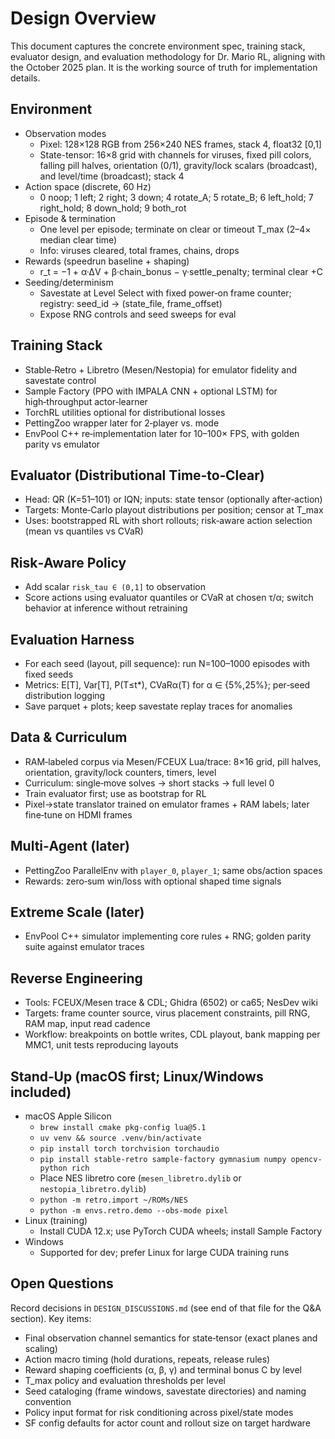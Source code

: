 # Design Overview

This document captures the concrete environment spec, training stack, evaluator design, and evaluation methodology for Dr. Mario RL, aligning with the October 2025 plan. It is the working source of truth for implementation details.

## Environment

- Observation modes
  - Pixel: 128×128 RGB from 256×240 NES frames, stack 4, float32 [0,1]
  - State-tensor: 16×8 grid with channels for viruses, fixed pill colors, falling pill halves, orientation (0/1), gravity/lock scalars (broadcast), and level/time (broadcast); stack 4
- Action space (discrete, 60 Hz)
  - 0 noop; 1 left; 2 right; 3 down; 4 rotate_A; 5 rotate_B; 6 left_hold; 7 right_hold; 8 down_hold; 9 both_rot
- Episode & termination
  - One level per episode; terminate on clear or timeout T_max (2–4× median clear time)
  - Info: viruses cleared, total frames, chains, drops
- Rewards (speedrun baseline + shaping)
  - r_t = −1 + α·ΔV + β·chain_bonus − γ·settle_penalty; terminal clear +C
- Seeding/determinism
  - Savestate at Level Select with fixed power‑on frame counter; registry: seed_id → (state_file, frame_offset)
  - Expose RNG controls and seed sweeps for eval

## Training Stack

- Stable‑Retro + Libretro (Mesen/Nestopia) for emulator fidelity and savestate control
- Sample Factory (PPO with IMPALA CNN + optional LSTM) for high‑throughput actor‑learner
- TorchRL utilities optional for distributional losses
- PettingZoo wrapper later for 2‑player vs. mode
- EnvPool C++ re‑implementation later for 10–100× FPS, with golden parity vs emulator

## Evaluator (Distributional Time‑to‑Clear)

- Head: QR (K=51–101) or IQN; inputs: state tensor (optionally after‑action)
- Targets: Monte‑Carlo playout distributions per position; censor at T_max
- Uses: bootstrapped RL with short rollouts; risk‑aware action selection (mean vs quantiles vs CVaR)

## Risk‑Aware Policy

- Add scalar `risk_tau ∈ (0,1]` to observation
- Score actions using evaluator quantiles or CVaR at chosen τ/α; switch behavior at inference without retraining

## Evaluation Harness

- For each seed (layout, pill sequence): run N=100–1000 episodes with fixed seeds
- Metrics: E[T], Var[T], P(T≤t*), CVaRα(T) for α ∈ {5%,25%}; per‑seed distribution logging
- Save parquet + plots; keep savestate replay traces for anomalies

## Data & Curriculum

- RAM‑labeled corpus via Mesen/FCEUX Lua/trace: 8×16 grid, pill halves, orientation, gravity/lock counters, timers, level
- Curriculum: single‑move solves → short stacks → full level 0
- Train evaluator first; use as bootstrap for RL
- Pixel→state translator trained on emulator frames + RAM labels; later fine‑tune on HDMI frames

## Multi‑Agent (later)

- PettingZoo ParallelEnv with `player_0`, `player_1`; same obs/action spaces
- Rewards: zero‑sum win/loss with optional shaped time signals

## Extreme Scale (later)

- EnvPool C++ simulator implementing core rules + RNG; golden parity suite against emulator traces

## Reverse Engineering

- Tools: FCEUX/Mesen trace & CDL; Ghidra (6502) or ca65; NesDev wiki
- Targets: frame counter source, virus placement constraints, pill RNG, RAM map, input read cadence
- Workflow: breakpoints on bottle writes, CDL playout, bank mapping per MMC1, unit tests reproducing layouts

## Stand‑Up (macOS first; Linux/Windows included)

- macOS Apple Silicon
  - `brew install cmake pkg-config lua@5.1`
  - `uv venv && source .venv/bin/activate`
  - `pip install torch torchvision torchaudio`
  - `pip install stable-retro sample-factory gymnasium numpy opencv-python rich`
  - Place NES libretro core (`mesen_libretro.dylib` or `nestopia_libretro.dylib`)
  - `python -m retro.import ~/ROMs/NES`
  - `python -m envs.retro.demo --obs-mode pixel`
- Linux (training)
  - Install CUDA 12.x; use PyTorch CUDA wheels; install Sample Factory
- Windows
  - Supported for dev; prefer Linux for large CUDA training runs

## Open Questions

Record decisions in `DESIGN_DISCUSSIONS.md` (see end of that file for the Q&A section). Key items:
- Final observation channel semantics for state‑tensor (exact planes and scaling)
- Action macro timing (hold durations, repeats, release rules)
- Reward shaping coefficients (α, β, γ) and terminal bonus C by level
- T_max policy and evaluation thresholds per level
- Seed cataloging (frame windows, savestate directories) and naming convention
- Policy input format for risk conditioning across pixel/state modes
- SF config defaults for actor count and rollout size on target hardware

